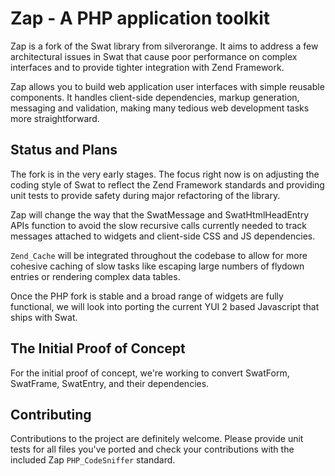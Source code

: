 Zap - A PHP application toolkit
===============================

Zap is a fork of the Swat library from silverorange.  It aims to address a few
architectural issues in Swat that cause poor performance on complex interfaces
and to provide tighter integration with Zend Framework.

Zap allows you to build web application user interfaces with simple reusable 
components.  It handles client-side dependencies, markup generation, messaging
and validation, making many tedious web development tasks more straightforward.


Status and Plans
----------------

The fork is in the very early stages.  The focus right now is on adjusting
the coding style of Swat to reflect the Zend Framework standards and providing
unit tests to provide safety during major refactoring of the library.

Zap will change the way that the SwatMessage and SwatHtmlHeadEntry APIs function
to avoid the slow recursive calls currently needed to track messages attached
to widgets and client-side CSS and JS dependencies.

`Zend_Cache` will be integrated throughout the codebase to allow for more 
cohesive caching of slow tasks like escaping large numbers of flydown entries
or rendering complex data tables.

Once the PHP fork is stable and a broad range of widgets are fully functional,
we will look into porting the current YUI 2 based Javascript that ships with
Swat.


The Initial Proof of Concept
----------------------------

For the initial proof of concept, we're working to convert SwatForm, SwatFrame,
SwatEntry, and their dependencies.


Contributing
------------

Contributions to the project are definitely welcome.  Please provide unit tests
for all files you've ported and check your contributions with the included Zap
`PHP_CodeSniffer` standard.
